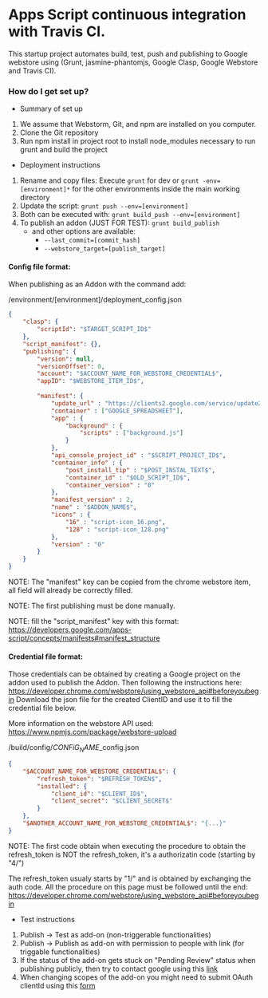 # Apps Script continuous integration with Travis CI. 

This startup project automates build, test, push and publishing to Google webstore using (Grunt, jasmine-phantomjs, Google Clasp, Google Webstore and Travis CI).

### How do I get set up? ###

* Summary of set up

1. We assume that Webstorm, Git, and npm are installed on you computer.
2. Clone the Git repository
3. Run npm install in project root to install node_modules necessary to run grunt and build the project

* Deployment instructions

1. Rename and copy files: Execute ``grunt`` for dev or ``grunt -env=[environment]*`` for the other environments inside the main working directory
2. Update the script: ``grunt push --env=[environment]``
3. Both can be executed with: ``grunt build_push --env=[environment]``
4. To publish an addon (JUST FOR TEST): ``grunt build_publish`` 
    * and other options are available:
        * ``--last_commit=[commit_hash]``
        * ``--webstore_target=[publish_target]``
    
#### Config file format:

When publishing as an Addon with the command add:

/environment/[environment]/deployment_config.json
```json
{
    "clasp": {
        "scriptId": "$TARGET_SCRIPT_ID$"
    },
    "script_manifest": {},
    "publishing": {
        "version": null,
        "versionOffset": 0,
        "account": "$ACCOUNT_NAME_FOR_WEBSTORE_CREDENTIAL$",
        "appID": "$WEBSTORE_ITEM_ID$",
        
        "manifest": {
            "update_url" : "https://clients2.google.com/service/update2/crx",
            "container" : ["GOOGLE_SPREADSHEET"],
            "app" : {
                "background" : {
                    "scripts" : ["background.js"]
                }
            },
            "api_console_project_id" : "$SCRIPT_PROJECT_ID$",
            "container_info" : {
                "post_install_tip" : "$POST_INSTAL_TEXT$",
                "container_id" : "$OLD_SCRIPT_ID$",
                "container_version" : "0"
            },
            "manifest_version" : 2,
            "name" : "$ADDON_NAME$",
            "icons" : {
                "16" : "script-icon_16.png",
                "128" : "script-icon_128.png"
            },
            "version" : "0"
        }
    }
}
```

NOTE: The "manifest" key can be copied from the chrome webstore item, all field will already be correctly filled.

NOTE: The first publishing must be done manually.

NOTE: fill the "script_manifest" key with this format: https://developers.google.com/apps-script/concepts/manifests#manifest_structure


#### Credential file format:

Those credentials can be obtained by creating a Google project on the addon used to publish the Addon.
Then following the instructions here: https://developer.chrome.com/webstore/using_webstore_api#beforeyoubegin
Download the json file for the created ClientID and use it to fill the credential file below.

More information on the webstore API used: https://www.npmjs.com/package/webstore-upload

/build/config/$CONFiG_NAME$_config.json
```json
{
    "$ACCOUNT_NAME_FOR_WEBSTORE_CREDENTIAL$": {
        "refresh_token": "$REFRESH_TOKEN$",
        "installed": {
            "client_id": "$CLIENT_ID$",
            "client_secret": "$CLIENT_SECRET$"
        }
    },
    "$ANOTHER_ACCOUNT_NAME_FOR_WEBSTORE_CREDENTIAL$": "{...}"
}
```
NOTE: The first code obtain when executing the procedure to obtain the refresh_token is NOT the refresh_token, it's a authorizatin code (starting by "4/")

The refresh_token usualy starts by "1/" and is obtained by exchanging the auth code. All the procedure on this page must be followed until the end: https://developer.chrome.com/webstore/using_webstore_api#beforeyoubegin


* Test instructions

1. Publish -> Test as add-on (non-triggerable functionalities)
2. Publish -> Publish as add-on with permission to people with link (for triggable functionalities)
3. If the status of the add-on gets stuck on "Pending Review" status when publishing publicly, then try to contact google using this [link](https://support.google.com/chrome_webstore/contact/developer_support) 
4. When changing scopes of the add-on you might need to submit OAuth clientId using this [form](https://support.google.com/code/contact/oauth_app_verification)